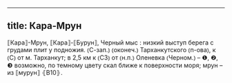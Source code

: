 
---
title: Кара-Мрун
---
⟦Кара⟧-Мрун, ⟦Кара⟧-⟦Бурун⟧, Черный мыс
: низкий выступ берега с грудами плит у подножия. ⦅С-зап.⦆ ⦅оконеч.⦆ Тарханкутского ⦅п-ова⦆, к ⦅С⦆ от м. Тарханкут; в 2,5 км к ⦅СЗ⦆ от ⦅н.п.⦆ Оленевка ⦅Черном.⦆ – ❶, ❷, ❸ возможно, по темному цвету скал ближе к поверхности моря; мрун – из ⟦мурун⟧ ⦃В10⦄.
